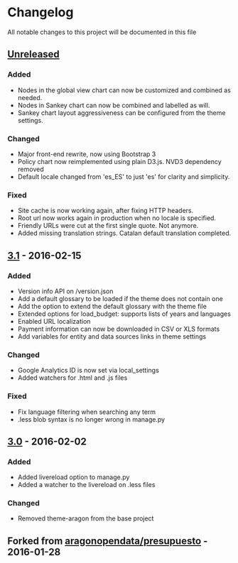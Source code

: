 # Changelog
All notable changes to this project will be documented in this file

## [Unreleased]
### Added
- Nodes in the global view chart can now be customized and combined as needed.
- Nodes in Sankey chart can now be combined and labelled as will.
- Sankey chart layout aggressiveness can be configured from the theme settings.

### Changed
- Major front-end rewrite, now using Bootstrap 3
- Policy chart now reimplemented using plain D3.js. NVD3 dependency removed
- Default locale changed from 'es_ES' to just 'es' for clarity and simplicity.

### Fixed
- Site cache is now working again, after fixing HTTP headers.
- Root url now works again in production when no locale is specified.
- Friendly URLs were cut at the first single quote. Not anymore.
- Added missing translation strings. Catalan default translation completed.

## [3.1] - 2016-02-15
### Added
- Version info API on /version.json
- Add a default glossary to be loaded if the theme does not contain one
- Add the option to extend the default glossary with the theme file
- Extended options for load_budget: supports lists of years and languages
- Enabled URL localization
- Payment information can now be downloaded in CSV or XLS formats
- Add variables for entity and data sources links in theme settings

### Changed
- Google Analytics ID is now set via local\_settings
- Added watchers for .html and .js files

### Fixed
- Fix language filtering when searching any term
- .less blob syntax is no longer wrong in manage.py

## [3.0] - 2016-02-02
### Added
- Added livereload option to manage.py
- Added a watcher to the livereload on .less files

### Changed
- Removed theme-aragon from the base project

## Forked from [aragonopendata/presupuesto] - 2016-01-28


[Unreleased]: https://github.com/civio/presupuesto/compare/3.1...HEAD
[3.1]: https://github.com/civio/presupuesto/releases/tag/3.1
[3.0]: https://github.com/civio/presupuesto/releases/tag/3.0
[aragonopendata/presupuesto]: https://github.com/aragonopendata/presupuesto/
